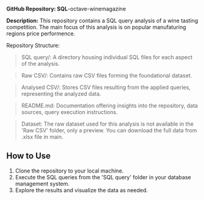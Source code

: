 **GitHub Repository: SQL**-octave-winemagazine

**Description:** This repository contains a SQL query analysis of a wine tasting competition. The main focus of this analysis is on popular manufaturing regions price performence.

Repository Structure:

>SQL query/: A directory housing individual SQL files for each aspect of the analysis.

>Raw CSV/: Contains raw CSV files forming the foundational dataset.

>Analysed CSV/: Stores CSV files resulting from the applied queries, representing the analyzed data.

>README.md: Documentation offering insights into the repository, data sources, query execution instructions.

>Dataset: The raw dataset used for this analysis is not available in the 'Raw CSV' folder, only a preview. You can download the full data from .xlsx file in main.  

## How to Use  
1. Clone the repository to your local machine.  
2. Execute the SQL queries from the 'SQL query' folder in your database management system.  
3. Explore the results and visualize the data as needed.  
 
